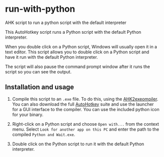 # run-with-python
AHK script to run a python script with the default interpreter

This AutoHotkey script runs a Python script with the default Python interpreter.

When you double click on a Python script, Windows will usually open it in a text editor. This script allows you to double click on a Python script and have it run with the default Python interpreter.

The script will also pause the command prompt window after it runs the script so you can see the output. 

## Installation and usage

1. Compile this script to an `.exe` file. To do this, using the [AHK2exeompiler](https://github.com/AutoHotkey/Ahk2Exe/releases). You can also download the full [AutoHotkey](https://autohotkey.com/) suite and use the launcher for a GUI interface to the compiler. You can use the included python icon for your binary. 


2. Right-click on a Python script and choose `Open with...` from the context menu. Select `Look for another app on this PC` and enter the path to the compiled `Python and Wait.exe`.

3. Double click on the Python script to run it with the default Python interpreter.